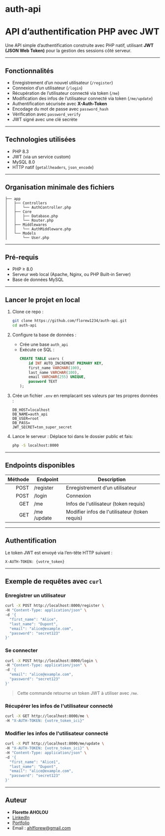 # auth-api

# API d’authentification PHP avec JWT

Une API simple d’authentification construite avec PHP natif, utilisant **JWT (JSON Web Token)** pour la gestion des sessions côté serveur.

---

## Fonctionnalités

- Enregistrement d’un nouvel utilisateur (`/register`)
- Connexion d’un utilisateur (`/login`)
- Récupération de l’utilisateur connecté via token (`/me`)
- Modification des infos de l’utilisateur connecté via token (`/me/update`)
- Authentification sécurisée avec **X-Auth-Token**
- Encodage du mot de passe avec `password_hash`
- Vérification avec `password_verify`
- JWT signé avec une clé secrète

---

## Technologies utilisées

- PHP 8.3
- JWT (via un service custom)
- MySQL 8.0
- HTTP natif (`getallheaders`, `json_encode`)

---

## Organisation minimale des fichiers

```
├── app
│   ├── Controllers
│   │   └── AuthController.php
│   ├── Core
│   │   ├── Database.php
│   │   └── Router.php
│   ├── Middlewares
│   │   └── AuthMiddleware.php
│   └── Models
│       └── User.php

```

---

## Pré-requis

- PHP ≥ 8.0
- Serveur web local (Apache, Nginx, ou PHP Built-in Server)
- Base de données MySQL

---

## Lancer le projet en local

1. Clone ce repo :
   ```bash
   git clone https://github.com/florew1234/auth-api.git
   cd auth-api
   ```

2. Configure ta base de données :
   - Crée une base `auth_api`
   - Exécute ce SQL :
     ```sql
     CREATE TABLE users (
         id INT AUTO_INCREMENT PRIMARY KEY,
         first_name VARCHAR(100),
         last_name VARCHAR(100),
         email VARCHAR(255) UNIQUE,
         password TEXT
     );
     ```

3. Crée un fichier `.env` en remplacant ses valeurs par tes propres données :
   ```env
   DB_HOST=localhost
   DB_NAME=auth_api
   DB_USER=root
   DB_PASS=
   JWT_SECRET=ton_super_secret
   ```

4. Lance le serveur :
Déplace toi dans le dossier public et fais:
   ```bash
   php -S localhost:8000
   ```

---

## Endpoints disponibles

| Méthode | Endpoint  | Description                   |
|--------:|-----------|-------------------------------|
| POST    | /register | Enregistrement d’un utilisateur |
| POST    | /login    | Connexion                     |
| GET     | /me       | Infos de l'utilisateur (token requis) |
| GET     | /me /update      | Modifier infos de l'utilisateur (token requis) |

---

## Authentification

Le token JWT est envoyé via l’en-tête HTTP suivant :

```http
X-AUTH-TOKEN: {votre_token}
```

---

## Exemple de requêtes avec `curl`

### Enregistrer un utilisateur

```bash
curl -X POST http://localhost:8000/register \
-H "Content-Type: application/json" \
-d '{
  "first_name": "Alice",
  "last_name": "Dupont",
  "email": "alice@example.com",
  "password": "secret123"
}'
```

### Se connecter

```bash
curl -X POST http://localhost:8000/login \
-H "Content-Type: application/json" \
-d '{
  "email": "alice@example.com",
  "password": "secret123"
}'
```

> Cette commande retourne un token JWT à utiliser avec `/me`.

### Récupérer les infos de l'utilisateur connecté

```bash
curl -X GET http://localhost:8000/me \
-H "X-AUTH-TOKEN: {votre_token_ici}"
```

### Modifier les infos de l'utilisateur connecté
```bash
curl -X PUT http://localhost:8000/me/update \
-H "X-AUTH-TOKEN: {votre_token_ici}" \
-H "Content-Type: application/json" \
-d '{
  "first_name": "Alice1",
  "last_name": "Dupont",
  "email": "alice@example.com",
  "password": "secret123"
}'
```

---

## Auteur

- **Florette AHOLOU**
- [LinkedIn](www.linkedin.com/in/florette-aholou-16969b304)
- [Portfolio](https://portfolio-florew1234s-projects.vercel.app)
- Email : ahlflorew@gmail.com
